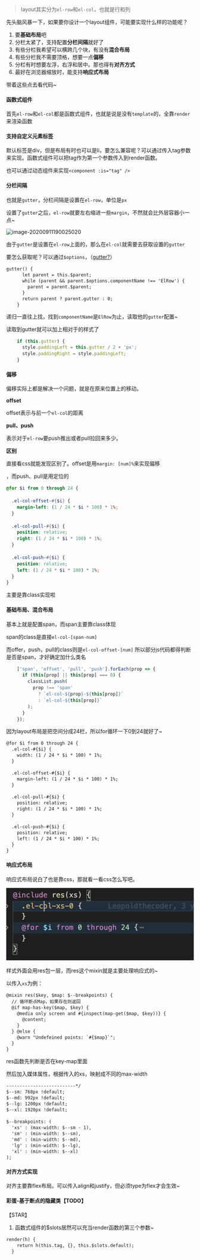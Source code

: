 > layout其实分为`el-row`和`el-col`，也就是行和列

先头脑风暴一下，如果要你设计一个layout组件，可能要实现什么样的功能呢？

1. 要**基础布局**吧
2. 分栏太紧了，支持配置**分栏间隔**就好了
3. 有些分栏我希望可以横跨几个块，有没有**混合布局**
4. 有些分栏我不需要顶格，想要一点**偏移**
5. 分栏有时想要左浮，右浮和居中。那也得有**对齐方式**
6. 最好在浏览器缩放时，能支持**响应式布局**

带着这些点去看代码~



#### 函数式组件

首先`el-row`和`el-col`都是函数式组件，也就是说是没有`template`的，全靠`render`来渲染函数



#### 支持自定义元素标签

默认标签是div，但是布局有时也可以是li，要怎么兼容呢？可以通过传入tag参数来实现。函数式组件可以把tag作为第一个参数传入到render函数。



也可以通过动态组件来实现`<component :is="tag" />`



#### 分栏间隔

也就是`gutter`，分栏间隔是设置在`el-row`，单位是`px`

设置了`gutter`之后，`el-row`就要左右缩进一些`margin`，不然就会比外层容器小一点~

![image-20200911190025020](http://img-hosting.charming.run/images/2020/09/11/20200911190032.png)

由于`gutter`是设置在`el-row`上面的，那么在`el-col`就需要去获取设置的`gutter`

要怎么获取呢？可以通过`$options`，（[gutter?](https://cn.vuejs.org/v2/api/#vm-options)）

```
gutter() {
      let parent = this.$parent;
      while (parent && parent.$options.componentName !== 'ElRow') {
        parent = parent.$parent;
      }
      return parent ? parent.gutter : 0;
    }
```

递归一直往上找，找到`componentName`是`ElRow`为止，读取他的`gutter`配置~

读取到gutter就可以加上相对于的样式了

```javascript
	if (this.gutter) {
      style.paddingLeft = this.gutter / 2 + 'px';
      style.paddingRight = style.paddingLeft;
    }
```



#### 偏移

偏移实际上都是解决一个问题，就是在原来位置上的移动。

**offset**

offset表示与前一个`el-col`的距离

**pull、push**

表示对于`el-row`要push推出或者pull拉回来多少。

**区别**

直接看css就能发现区别了。offset是用`margin: [num]%`来实现偏移

，而push、pull是用定位的

```scss
@for $i from 0 through 24 {

  .el-col-offset-#{$i} {
    margin-left: (1 / 24 * $i * 100) * 1%;
  }

  .el-col-pull-#{$i} {
    position: relative;
    right: (1 / 24 * $i * 100) * 1%;
  }

  .el-col-push-#{$i} {
    position: relative;
    left: (1 / 24 * $i * 100) * 1%;
  }
}
```

主要是靠class实现啦



#### 基础布局、混合布局

基本上就是配置span，而span主要靠class体现

span的class是直接`el-col-[span-num]`

而offer，push，pull的class则是`el-col-offset-[num]`
所以部分js代码都得判断是否是span，才好确定加什么类名

```javascript
    ['span', 'offset', 'pull', 'push'].forEach(prop => {
      if (this[prop] || this[prop] === 0) {
        classList.push(
          prop !== 'span'
            ? `el-col-${prop}-${this[prop]}`
            : `el-col-${this[prop]}`
        );
      }
    });
```

因为layout布局是把空间分成24栏，所以for循环一下0到24就好了~

```
@for $i from 0 through 24 {
  .el-col-#{$i} {
    width: (1 / 24 * $i * 100) * 1%;
  }

  .el-col-offset-#{$i} {
    margin-left: (1 / 24 * $i * 100) * 1%;
  }

  .el-col-pull-#{$i} {
    position: relative;
    right: (1 / 24 * $i * 100) * 1%;
  }

  .el-col-push-#{$i} {
    position: relative;
    left: (1 / 24 * $i * 100) * 1%;
  }
}
```



#### 响应式布局

响应式布局说白了也是靠css，那就看一看css怎么写吧。

![image-20200911195852016](https://raw.githubusercontent.com/Charming2015/picture-hosting/master/img/20200915184243.png)

样式外面会用res包一层，而res这个mixin就是主要处理响应式的~

以传入`xs`为例：

```
@mixin res($key, $map: $--breakpoints) {
  // 循环断点Map，如果存在则返回
  @if map-has-key($map, $key) {
    @media only screen and #{inspect(map-get($map, $key))} {
      @content;
    }
  } @else {
    @warn "Undefeined points: `#{$map}`";
  }
}
```

res函数先判断是否在key-map里面

然后加入媒体属性，根据传入的xs，映射成不同的max-width

```
--------------------------*/
$--sm: 768px !default;
$--md: 992px !default;
$--lg: 1200px !default;
$--xl: 1920px !default;

$--breakpoints: (
  'xs' : (max-width: $--sm - 1),
  'sm' : (min-width: $--sm),
  'md' : (min-width: $--md),
  'lg' : (min-width: $--lg),
  'xl' : (min-width: $--xl)
);
```

#### 对齐方式实现

对齐主要靠flex布局。可以传入align和justify，但必须type为flex才会生效~

#### 彩蛋-基于断点的隐藏类【TODO】



【STAR】

1. 函数式组件的$slots居然可以充当render函数的第三个参数~

```
render(h) {
    return h(this.tag, {}, this.$slots.default);
  }
```

